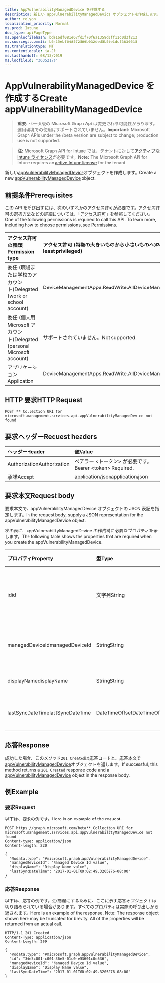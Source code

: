 ```yaml
---
title: AppVulnerabilityManagedDevice を作成する
description: 新しい appVulnerabilityManagedDevice オブジェクトを作成します。
author: rolyon
localization_priority: Normal
ms.prod: Intune
doc_type: apiPageType
ms.openlocfilehash: bde16df081e67fd1f70f6a1359d0ff11c0d3f213
ms.sourcegitcommit: b5425ebf648572569b032ded5b56e1dcf3830515
ms.translationtype: MT
ms.contentlocale: ja-JP
ms.lasthandoff: 08/13/2019
ms.locfileid: "36352176"
---
```

# <a name="create-appvulnerabilitymanageddevice"></a><span data-ttu-id="b0c9e-103">AppVulnerabilityManagedDevice を作成する</span><span class="sxs-lookup"><span data-stu-id="b0c9e-103">Create appVulnerabilityManagedDevice</span></span>

> <span data-ttu-id="b0c9e-104">**重要:** ベータ版の Microsoft Graph Api は変更される可能性があります。運用環境での使用はサポートされていません。</span><span class="sxs-lookup"><span data-stu-id="b0c9e-104">**Important:** Microsoft Graph APIs under the /beta version are subject to change; production use is not supported.</span></span>

> <span data-ttu-id="b0c9e-105">**注:** Microsoft Graph API for Intune では、テナントに対して[アクティブな intune ライセンス](https://go.microsoft.com/fwlink/?linkid=839381)が必要です。</span><span class="sxs-lookup"><span data-stu-id="b0c9e-105">**Note:** The Microsoft Graph API for Intune requires an [active Intune license](https://go.microsoft.com/fwlink/?linkid=839381) for the tenant.</span></span>

<span data-ttu-id="b0c9e-106">新しい[appVulnerabilityManagedDevice](../resources/intune-partnerintegration-appvulnerabilitymanageddevice.md)オブジェクトを作成します。</span><span class="sxs-lookup"><span data-stu-id="b0c9e-106">Create a new [appVulnerabilityManagedDevice](../resources/intune-partnerintegration-appvulnerabilitymanageddevice.md) object.</span></span>

## <a name="prerequisites"></a><span data-ttu-id="b0c9e-107">前提条件</span><span class="sxs-lookup"><span data-stu-id="b0c9e-107">Prerequisites</span></span>
<span data-ttu-id="b0c9e-p101">この API を呼び出すには、次のいずれかのアクセス許可が必要です。アクセス許可の選択方法などの詳細については、「[アクセス許可](/graph/permissions-reference)」を参照してください。</span><span class="sxs-lookup"><span data-stu-id="b0c9e-p101">One of the following permissions is required to call this API. To learn more, including how to choose permissions, see [Permissions](/graph/permissions-reference).</span></span>

|<span data-ttu-id="b0c9e-110">アクセス許可の種類</span><span class="sxs-lookup"><span data-stu-id="b0c9e-110">Permission type</span></span>|<span data-ttu-id="b0c9e-111">アクセス許可 (特権の大きいものから小さいものへ)</span><span class="sxs-lookup"><span data-stu-id="b0c9e-111">Permissions (from most to least privileged)</span></span>|
|:---|:---|
|<span data-ttu-id="b0c9e-112">委任 (職場または学校のアカウント)</span><span class="sxs-lookup"><span data-stu-id="b0c9e-112">Delegated (work or school account)</span></span>|<span data-ttu-id="b0c9e-113">DeviceManagementApps.ReadWrite.All</span><span class="sxs-lookup"><span data-stu-id="b0c9e-113">DeviceManagementApps.ReadWrite.All</span></span>|
|<span data-ttu-id="b0c9e-114">委任 (個人用 Microsoft アカウント)</span><span class="sxs-lookup"><span data-stu-id="b0c9e-114">Delegated (personal Microsoft account)</span></span>|<span data-ttu-id="b0c9e-115">サポートされていません。</span><span class="sxs-lookup"><span data-stu-id="b0c9e-115">Not supported.</span></span>|
|<span data-ttu-id="b0c9e-116">アプリケーション</span><span class="sxs-lookup"><span data-stu-id="b0c9e-116">Application</span></span>|<span data-ttu-id="b0c9e-117">DeviceManagementApps.ReadWrite.All</span><span class="sxs-lookup"><span data-stu-id="b0c9e-117">DeviceManagementApps.ReadWrite.All</span></span>|

## <a name="http-request"></a><span data-ttu-id="b0c9e-118">HTTP 要求</span><span class="sxs-lookup"><span data-stu-id="b0c9e-118">HTTP Request</span></span>
<!-- {
  "blockType": "ignored"
}
-->
``` http
POST ** Collection URI for microsoft.management.services.api.appVulnerabilityManagedDevice not found
```

## <a name="request-headers"></a><span data-ttu-id="b0c9e-119">要求ヘッダー</span><span class="sxs-lookup"><span data-stu-id="b0c9e-119">Request headers</span></span>
|<span data-ttu-id="b0c9e-120">ヘッダー</span><span class="sxs-lookup"><span data-stu-id="b0c9e-120">Header</span></span>|<span data-ttu-id="b0c9e-121">値</span><span class="sxs-lookup"><span data-stu-id="b0c9e-121">Value</span></span>|
|:---|:---|
|<span data-ttu-id="b0c9e-122">Authorization</span><span class="sxs-lookup"><span data-stu-id="b0c9e-122">Authorization</span></span>|<span data-ttu-id="b0c9e-123">ベアラー &lt;トークン&gt; が必要です。</span><span class="sxs-lookup"><span data-stu-id="b0c9e-123">Bearer &lt;token&gt; Required.</span></span>|
|<span data-ttu-id="b0c9e-124">承諾</span><span class="sxs-lookup"><span data-stu-id="b0c9e-124">Accept</span></span>|<span data-ttu-id="b0c9e-125">application/json</span><span class="sxs-lookup"><span data-stu-id="b0c9e-125">application/json</span></span>|

## <a name="request-body"></a><span data-ttu-id="b0c9e-126">要求本文</span><span class="sxs-lookup"><span data-stu-id="b0c9e-126">Request body</span></span>
<span data-ttu-id="b0c9e-127">要求本文で、appVulnerabilityManagedDevice オブジェクトの JSON 表記を指定します。</span><span class="sxs-lookup"><span data-stu-id="b0c9e-127">In the request body, supply a JSON representation for the appVulnerabilityManagedDevice object.</span></span>

<span data-ttu-id="b0c9e-128">次の表に、appVulnerabilityManagedDevice の作成時に必要なプロパティを示します。</span><span class="sxs-lookup"><span data-stu-id="b0c9e-128">The following table shows the properties that are required when you create the appVulnerabilityManagedDevice.</span></span>

|<span data-ttu-id="b0c9e-129">プロパティ</span><span class="sxs-lookup"><span data-stu-id="b0c9e-129">Property</span></span>|<span data-ttu-id="b0c9e-130">型</span><span class="sxs-lookup"><span data-stu-id="b0c9e-130">Type</span></span>|<span data-ttu-id="b0c9e-131">説明</span><span class="sxs-lookup"><span data-stu-id="b0c9e-131">Description</span></span>|
|:---|:---|:---|
|<span data-ttu-id="b0c9e-132">id</span><span class="sxs-lookup"><span data-stu-id="b0c9e-132">id</span></span>|<span data-ttu-id="b0c9e-133">文字列</span><span class="sxs-lookup"><span data-stu-id="b0c9e-133">String</span></span>|<span data-ttu-id="b0c9e-134">エンティティキー、および AAD デバイス ID。</span><span class="sxs-lookup"><span data-stu-id="b0c9e-134">The entity key, and AAD device ID.</span></span>|
|<span data-ttu-id="b0c9e-135">managedDeviceId</span><span class="sxs-lookup"><span data-stu-id="b0c9e-135">managedDeviceId</span></span>|<span data-ttu-id="b0c9e-136">String</span><span class="sxs-lookup"><span data-stu-id="b0c9e-136">String</span></span>|<span data-ttu-id="b0c9e-137">Intune 管理デバイス ID。</span><span class="sxs-lookup"><span data-stu-id="b0c9e-137">The Intune managed device ID.</span></span>|
|<span data-ttu-id="b0c9e-138">displayName</span><span class="sxs-lookup"><span data-stu-id="b0c9e-138">displayName</span></span>|<span data-ttu-id="b0c9e-139">String</span><span class="sxs-lookup"><span data-stu-id="b0c9e-139">String</span></span>|<span data-ttu-id="b0c9e-140">デバイス名。</span><span class="sxs-lookup"><span data-stu-id="b0c9e-140">The device name.</span></span>|
|<span data-ttu-id="b0c9e-141">lastSyncDateTime</span><span class="sxs-lookup"><span data-stu-id="b0c9e-141">lastSyncDateTime</span></span>|<span data-ttu-id="b0c9e-142">DateTimeOffset</span><span class="sxs-lookup"><span data-stu-id="b0c9e-142">DateTimeOffset</span></span>|<span data-ttu-id="b0c9e-143">作成日を指定します。</span><span class="sxs-lookup"><span data-stu-id="b0c9e-143">The created date.</span></span>|



## <a name="response"></a><span data-ttu-id="b0c9e-144">応答</span><span class="sxs-lookup"><span data-stu-id="b0c9e-144">Response</span></span>
<span data-ttu-id="b0c9e-145">成功した場合、このメソッド`201 Created`は応答コードと、応答本文で[appVulnerabilityManagedDevice](../resources/intune-partnerintegration-appvulnerabilitymanageddevice.md)オブジェクトを返します。</span><span class="sxs-lookup"><span data-stu-id="b0c9e-145">If successful, this method returns a `201 Created` response code and a [appVulnerabilityManagedDevice](../resources/intune-partnerintegration-appvulnerabilitymanageddevice.md) object in the response body.</span></span>

## <a name="example"></a><span data-ttu-id="b0c9e-146">例</span><span class="sxs-lookup"><span data-stu-id="b0c9e-146">Example</span></span>

### <a name="request"></a><span data-ttu-id="b0c9e-147">要求</span><span class="sxs-lookup"><span data-stu-id="b0c9e-147">Request</span></span>
<span data-ttu-id="b0c9e-148">以下は、要求の例です。</span><span class="sxs-lookup"><span data-stu-id="b0c9e-148">Here is an example of the request.</span></span>
``` http
POST https://graph.microsoft.com/beta** Collection URI for microsoft.management.services.api.appVulnerabilityManagedDevice not found
Content-type: application/json
Content-length: 220

{
  "@odata.type": "#microsoft.graph.appVulnerabilityManagedDevice",
  "managedDeviceId": "Managed Device Id value",
  "displayName": "Display Name value",
  "lastSyncDateTime": "2017-01-01T00:02:49.3205976-08:00"
}
```

### <a name="response"></a><span data-ttu-id="b0c9e-149">応答</span><span class="sxs-lookup"><span data-stu-id="b0c9e-149">Response</span></span>
<span data-ttu-id="b0c9e-p102">以下は、応答の例です。注:簡潔にするために、ここに示す応答オブジェクトは切り詰められている場合があります。すべてのプロパティは実際の呼び出しから返されます。</span><span class="sxs-lookup"><span data-stu-id="b0c9e-p102">Here is an example of the response. Note: The response object shown here may be truncated for brevity. All of the properties will be returned from an actual call.</span></span>
``` http
HTTP/1.1 201 Created
Content-Type: application/json
Content-Length: 269

{
  "@odata.type": "#microsoft.graph.appVulnerabilityManagedDevice",
  "id": "36e5c001-c001-36e5-01c0-e53601c0e536",
  "managedDeviceId": "Managed Device Id value",
  "displayName": "Display Name value",
  "lastSyncDateTime": "2017-01-01T00:02:49.3205976-08:00"
}
```






